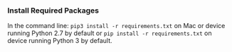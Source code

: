 ### Install Required Packages

In the command line: `pip3 install -r requirements.txt` on Mac or device running Python 2.7 by default or `pip install -r requirements.txt` on device running Python 3 by default.